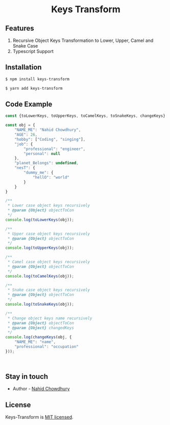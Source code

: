 <h1 align="center">
  Keys Transform
</h1>
  
## Features

1. Recursive Object Keys Transformation to Lower, Upper, Camel and Snake Case
2. Typescript Support

## Installation

```bash
$ npm install keys-transform
```

```bash
$ yarn add keys-transform
```


## Code Example

```js
const {toLowerKeys, toUpperKeys, toCamelKeys, toSnakeKeys, changeKeys} = require('keys-transform');

const obj = {
    "NAME_ME": "Nahid Chowdhury",
    "AGE": 26,
    "hobby": ["Coding", "singing"],
    "job": {
        "professional": "engineer",
        "personal": null
    },
    "planet_Belongs": undefined,
    "nesT": {
        "dummy_me": {
            "hellO": "world"
        }
    }
}

/**
 * Lower case object keys recursively
 * @param {Object} objectToCon
 */
console.log(toLowerKeys(obj));

/**
 * Upper case object keys recursively
 * @param {Object} objectToCon
 */
console.log(toUpperKeys(obj));

/**
 * Camel case object keys recursively
 * @param {Object} objectToCon
 */
console.log(toCamelKeys(obj));

/**
 * Snake case object keys recursively
 * @param {Object} objectToCon
 */
console.log(toSnakeKeys(obj));

/**
 * Change object keys name recursively
 * @param {Object} objectToCon
 * @param {Object} changedKeys
 */
console.log(changeKeys(obj, {
    "NAME_ME": "name",
    "professional": "occupation"
}));

  
```

## Stay in touch

- Author - [Nahid Chowdhury](https://bd.linkedin.com/in/nahid-chowdhury)


## License

Keys-Transform is [MIT licensed](LICENSE).
